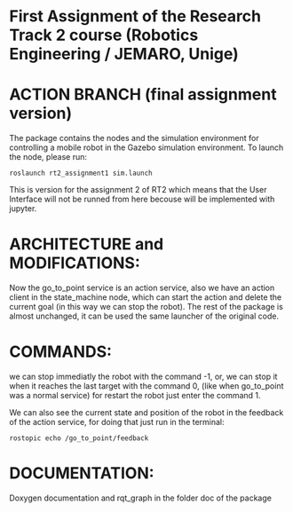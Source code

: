 # First Assignment of the Research Track 2 course (Robotics Engineering / JEMARO, Unige)
# ACTION BRANCH (final assignment version)

The package contains the nodes and the simulation environment for controlling a mobile robot in the Gazebo simulation environment.
To launch the node, please run:
```
roslaunch rt2_assignment1 sim.launch
```
This is version for the assignment 2 of RT2 which means that the User Interface will not be runned from here becouse will be implemented with jupyter.

# ARCHITECTURE and MODIFICATIONS:

Now the go_to_point service is an action service, also we have an action client in the 
state_machine node, which can start the action and delete the current goal (in this way we can stop the robot).
The rest of the package is almost unchanged, it can be used the same launcher of the original code.
 
# COMMANDS:

we can stop immediatly the robot with the command -1, or, we can stop it 
when it reaches the last target with the command 0, (like when go_to_point was a normal service)
for restart the robot just enter the command 1.

We can also see the current state and position of the robot in the feedback of the action service, for doing that just run in the terminal:
```
rostopic echo /go_to_point/feedback
```
# DOCUMENTATION:

Doxygen documentation and rqt_graph in the folder doc of the package
